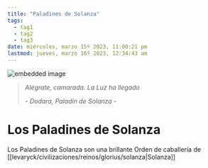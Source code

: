 ```yaml
---
title: "Paladines de Solanza"
tags:
  - tag1
  - tag2
  - tag3
date: miércoles, marzo 15º 2023, 11:00:21 pm
lastmod: jueves, marzo 16º 2023, 12:34:43 am
---
```


![embedded image](https://assets.legendkeeper.com/3ec8ee5b-c56b-4014-a151-8bb0e97191cc.jpg "Attachment")

> _Alégrate, camarada. La Luz ha llegado_
> 
> _- Dodara, Paladín de Solanza -_

# Los Paladines de Solanza

Los Paladines de Solanza son una brillante Orden de caballería de [[levaryck/civilizaciones/reinos/glorius/solanza|Solanza]]